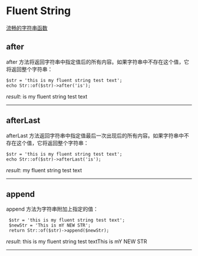 # Fluent String
[流畅的字符串函数](https://learnku.com/docs/laravel/8.x/helpers/9393)

## after
after 方法将返回字符串中指定值后的所有内容。如果字符串中不存在这个值，它将返回整个字符串：
```
$str = 'this is my fluent string test text';
echo Str::of($str)->after('is');
```
*result*: is my fluent string test text

---

## afterLast
afterLast 方法返回字符串中指定值最后一次出现后的所有内容。如果字符串中不存在这个值，它将返回整个字符串：
```
$str = 'this is my fluent string test text';
echo Str::of($str)->afterLast('is');
```

*result*: my fluent string test text

---

## append
append 方法为字符串附加上指定的值：
```
 $str = 'this is my fluent string test text';
 $newStr = 'This is mY NEW STR';
 return Str::of($str)->append($newStr);
```

*result*: this is my fluent string test textThis is mY NEW STR

---
